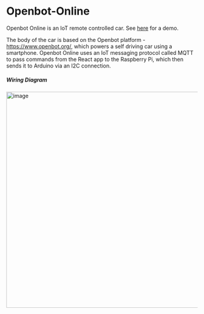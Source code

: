 # Openbot-Online
Openbot Online is an IoT remote controlled car. See [here](https://drive.google.com/file/d/1vAvbvAioSfMq6ArK5MM-z32Zgnl8PhDt/view?usp=sharing) for a demo.

The body of the car is based on the Openbot platform - https://www.openbot.org/, which powers a self driving car using a smartphone. Openbot Online uses an IoT messaging protocol called MQTT to pass commands from the React app to the Raspberry Pi, which then sends it to Arduino via an I2C connection. 

##### Wiring Diagram
<img width="568" alt="image" src="https://user-images.githubusercontent.com/62212652/161445781-a698ae27-01ea-40ab-bc96-5675a2cd3c39.png">


